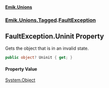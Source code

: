 #### [Emik.Unions](index.md 'index')
### [Emik.Unions.Tagged](Emik.Unions.Tagged.md 'Emik.Unions.Tagged').[FaultException](FaultException.md 'Emik.Unions.Tagged.FaultException')

## FaultException.Uninit Property

Gets the object that is in an invalid state.

```csharp
public object? Uninit { get; }
```

#### Property Value
[System.Object](https://docs.microsoft.com/en-us/dotnet/api/System.Object 'System.Object')